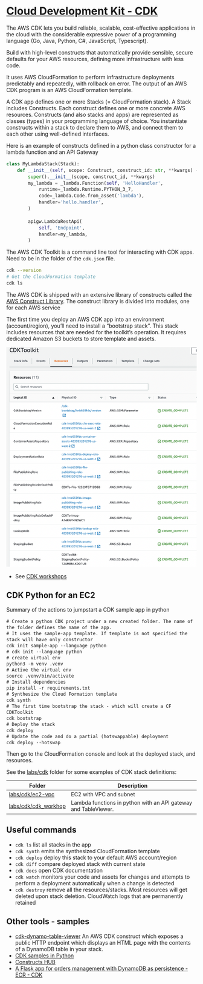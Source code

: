 # [Cloud Development Kit - CDK](https://docs.aws.amazon.com/cdk/v2/guide/home.html)

The AWS CDK lets you build reliable, scalable, cost-effective applications in the cloud with the considerable expressive power of a programming language (Go, Java, Python, C#, JavaScript, Typescript).

Build with high-level constructs that automatically provide sensible, secure defaults for your AWS resources, defining more infrastructure with less code.

It uses AWS CloudFormation to perform infrastructure deployments predictably and repeatedly, with rollback on error. The output of an AWS CDK program is an AWS CloudFormation template.

A CDK app defines one or more Stacks (= CloudFormation stack). A Stack includes Constructs. Each construct defines one or more concrete AWS resources.
Constructs (and also stacks and apps) are represented as classes (types) in your programming language of choice. You instantiate constructs within a stack to declare them to AWS, and connect them to each other using well-defined interfaces.

Here is an example of constructs defined in a python class constructor for a lambda function and an API Gateway

```python
class MyLambdaStack(Stack):
    def __init__(self, scope: Construct, construct_id: str, **kwargs) -> None:
        super().__init__(scope, construct_id, **kwargs)
        my_lambda = _lambda.Function(self, 'HelloHandler',
            runtime=_lambda.Runtime.PYTHON_3_7,
            code=_lambda.Code.from_asset('lambda'),
            handler='hello.handler',
        )

        apigw.LambdaRestApi(
            self, 'Endpoint',
            handler=my_lambda,
        )
```

The AWS CDK Toolkit is a command line tool for interacting with CDK apps. Need to be in the folder of the `cdk.json` file.

```sh
cdk --version
# Get the CloudFormation template
cdk ls
```

The AWS CDK is shipped with an extensive library of constructs called the [AWS Construct Library](https://docs.aws.amazon.com/cdk/api/v2/docs/aws-construct-library.html). The construct library is divided into modules, one for each AWS service

The first time you deploy an AWS CDK app into an environment (account/region), you’ll need to install a “bootstrap stack”. This stack includes resources that are needed for the toolkit’s operation. It requires dedicated Amazon S3 buckets to store template and assets. 

![](./images/cdk-toolkit-cf.png)

* See [CDK workshops](https://cdkworkshop.com/)

## CDK Python for an EC2

Summary of the actions to jumpstart a CDK sample app in python

```shell
# Create a python CDK project under a new created folder. The name of the folder defines the name of the app.
# It uses the sample-app template. If template is not specified the stack will have only constructor
cdk init sample-app --language python
# cdk init --language python 
# create virtual env
python3 -m venv .venv
# Active the virtual env
source .venv/bin/activate
# Install dependencies
pip install -r requirements.txt
# Synthesize the Cloud Formation template 
cdk synth
# The first time bootstrap the stack - which will create a CF CDKToolkit
cdk bootstrap
# Deploy the stack
cdk deploy
# Update the code and do a partial (hotswappable) deployment
cdk deploy --hotswap

```

Then go to the CloudFormation console and look at the deployed stack, and resources.

See the [labs/cdk](https://github.com/jbcodeforce/aws-studies/tree/main/labs/cdk) folder for some examples of CDK stack definitions: 

| Folder | Description |
| --- | --- |
| [labs/cdk/ec2-vpc](https://github.com/jbcodeforce/aws-studies/tree/main/labs/cdk/ec2-vpc) | EC2 with VPC and subnet |
| [labs/cdk/cdk_workhop](https://github.com/jbcodeforce/aws-studies/tree/main/labs/cdk/cdk_workshop) | Lambda functions in python with an API gateway and TableViewer.|

## Useful commands

 * `cdk ls`          list all stacks in the app
 * `cdk synth`       emits the synthesized CloudFormation template
 * `cdk deploy`      deploy this stack to your default AWS account/region
 * `cdk diff`        compare deployed stack with current state
 * `cdk docs`        open CDK documentation
 * `cdk watch`       monitors your code and assets for changes and attempts to perform a deployment automatically when a change is detected
 * `cdk destroy`    remove all the resources/stacks. Most resources will get deleted upon stack deletion. CloudWatch logs that are permanently retained

## Other tools - samples

* [cdk-dynamo-table-viewer](https://pypi.org/project/cdk-dynamo-table-view/) An AWS CDK construct which exposes a public HTTP endpoint which displays an HTML page with the contents of a DynamoDB table in your stack.
* [CDK samples in Python](https://github.com/aws-samples/aws-cdk-examples/tree/master/python)
* [Constructs HUB](https://constructs.dev/)
* [A Flask app for orders management with DynamoDB as persistence - ECR - CDK](https://github.com/jbcodeforce/python-code/tree/master/aws/dynamoDB)